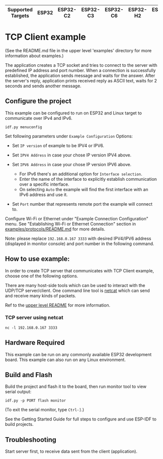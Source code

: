 | Supported Targets | ESP32 | ESP32-C2 | ESP32-C3 | ESP32-C6 | ESP32-H2 | ESP32-P4 | ESP32-S2 | ESP32-S3 |
| ----------------- | ----- | -------- | -------- | -------- | -------- | -------- | -------- | -------- |


# TCP Client example

(See the README.md file in the upper level 'examples' directory for more information about examples.)

The application creates a TCP socket and tries to connect to the server with predefined IP address and port number. When a connection is successfully established, the application sends message and waits for the answer. After the server's reply, application prints received reply as ASCII text, waits for 2 seconds and sends another message.

## Configure the project
This example can be configured to run on ESP32 and Linux target to communicate over IPv4 and IPv6.

```
idf.py menuconfig
```

Set following parameters under ```Example Configuration``` Options:

* Set `IP version` of example to be IPV4 or IPV6.

* Set `IPV4 Address` in case your chose IP version IPV4 above.

* Set `IPV6 Address` in case your chose IP version IPV6 above.
    * For IPv6 there's an additional option for ```Interface selection```.
    * Enter the name of the interface to explicitly establish communication over a specific interface.
    * On selecting ```Auto``` the example will find the first interface with an IPv6 address and use it.

* Set `Port` number that represents remote port the example will connect to.

Configure Wi-Fi or Ethernet under "Example Connection Configuration" menu. See "Establishing Wi-Fi or Ethernet Connection" section in [examples/protocols/README.md](../../README.md) for more details.


Note: please replace `192.168.0.167 3333` with desired IPV4/IPV6 address (displayed in monitor console) and port number in the following command.


## How to use example:

In order to create TCP server that communicates with TCP Client example, choose one of the following options.

There are many host-side tools which can be used to interact with the UDP/TCP server/client.
One command line tool is [netcat](http://netcat.sourceforge.net) which can send and receive many kinds of packets.

Ref to the [upper level README](../README.md#host-tools) for more information.

### TCP server using netcat
```
nc -l 192.168.0.167 3333
```

## Hardware Required

This example can be run on any commonly available ESP32 development board.
This example can also run on any Linux environment.


## Build and Flash

Build the project and flash it to the board, then run monitor tool to view serial output:

```
idf.py -p PORT flash monitor
```

(To exit the serial monitor, type ``Ctrl-]``.)

See the Getting Started Guide for full steps to configure and use ESP-IDF to build projects.


## Troubleshooting

Start server first, to receive data sent from the client (application).
